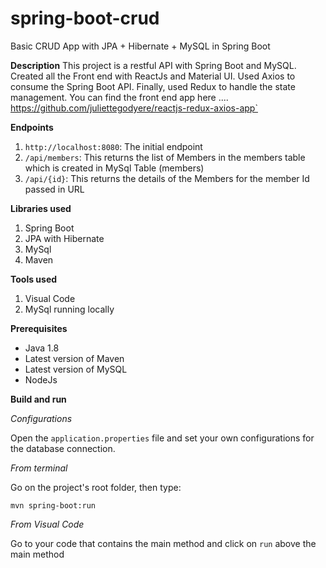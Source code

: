 # spring-boot-crud
Basic CRUD App with JPA + Hibernate + MySQL in Spring Boot

**Description**
This project is a restful API with Spring Boot and MySQL. Created all the Front end with ReactJs and Material UI. Used Axios to consume the Spring Boot API. Finally, used Redux to handle the state management. You can find the front end app here .... https://github.com/juliettegodyere/reactjs-redux-axios-app`

**Endpoints**

1. `http://localhost:8080`: The initial endpoint
2. `/api/members`: This returns the list of Members in the members table which is created in MySql Table (members)
3. `/api/{id}`: This returns the details of the Members for the member Id passed in URL

**Libraries used**

1. Spring Boot
2. JPA with Hibernate
3. MySql
4. Maven

**Tools used**

1. Visual Code
2. MySql running locally

**Prerequisites**
* Java 1.8
* Latest version of Maven
* Latest version of MySQL
* NodeJs 

**Build and run**

*Configurations*

Open the `application.properties` file and set your own configurations for the database connection.

*From terminal*

Go on the project's root folder, then type:

`mvn spring-boot:run` 

*From Visual Code*

Go to your code that contains the main method and click on `run` above the main method
